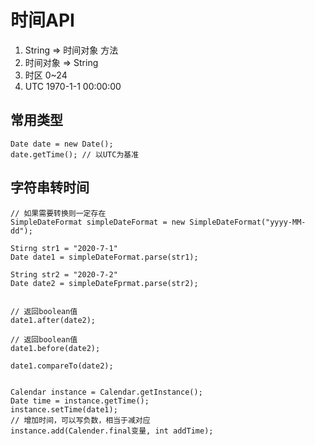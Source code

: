 # 时间API

1. String => 时间对象 方法
2. 时间对象 => String
3. 时区 0~24
4. UTC 1970-1-1 00:00:00  

## 常用类型

```
Date date = new Date();
date.getTime(); // 以UTC为基准
```

## 字符串转时间

```
// 如果需要转换则一定存在
SimpleDateFormat simpleDateFormat = new SimpleDateFormat("yyyy-MM-dd");

Stirng str1 = "2020-7-1"
Date date1 = simpleDateFormat.parse(str1);

String str2 = "2020-7-2"
Date date2 = simpleDateFprmat.parse(str2);


// 返回boolean值
date1.after(date2);

// 返回boolean值
date1.before(date2);

date1.compareTo(date2);


Calendar instance = Calendar.getInstance();
Date time = instance.getTime();
instance.setTime(date1);
// 增加时间，可以写负数，相当于减对应
instance.add(Calender.final变量, int addTime);
```

